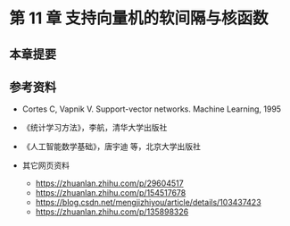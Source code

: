 
# 第 11 章 支持向量机的软间隔与核函数

## 本章提要


## 参考资料

- Cortes C, Vapnik V. Support-vector networks. Machine Learning, 1995
- 《统计学习方法》，李航，清华大学出版社
- 《人工智能数学基础》，唐宇迪 等，北京大学出版社

- 其它网页资料
  - https://zhuanlan.zhihu.com/p/29604517
  - https://zhuanlan.zhihu.com/p/154517678
  - https://blog.csdn.net/mengjizhiyou/article/details/103437423
  - https://zhuanlan.zhihu.com/p/135898326